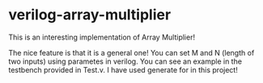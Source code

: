 # verilog-array-multiplier

This is an interesting implementation of Array Multiplier!

The nice feature is that it is a general one! You can set M and N (length of two inputs) using parametes in verilog. You can see an example in the testbench provided in Test.v.
I have used generate for in this project!
